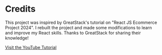 # Credits

This project was inspired by GreatStack's tutorial on "React JS Ecommerce Project 2024". I rebuilt the project and made some modifications to learn and improve my React skills. Thanks to GreatStack for sharing their knowledge!

[Visit the YouTube Tutorial](https://www.youtube.com/watch?v=ZF73dpgRrWI)
